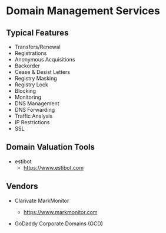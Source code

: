 
# Domain Management Services 

## Typical Features
- Transfers/Renewal
- Registrations
- Anonymous Acquisitions
- Backorder
- Cease & Desist Letters
- Registry Masking
- Registry Lock
- Blocking 
- Monitoring
- DNS Management
- DNS Forwarding
- Traffic Analysis
- IP Restrictions
- SSL

## Domain Valuation Tools
- estibot
  + https://www.estibot.com

## Vendors

- Clarivate MarkMonitor
  + https://www.markmonitor.com


- GoDaddy Corporate Domains (GCD)


